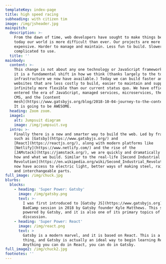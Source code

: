 ```yaml
---
templateKey: index-page
title: high speed racing
subheading: with citizen tim
image: /img/jsheader.jpg
mainpitch:
  description: >-
    From the dawn of time, web developers have sought to make things better. But
    today our world is more difficult than ever. Our projects are more
    expensive. Harder to manage and maintain. Less fun to build. Slower and more
    complicated to use.
  title: ''
mainbody:
  content: >-
    This change is not about any one technology or JavaScript framework. Instead
    it is a fundamental shift in how we think (thanks largely to the tools and
    infrastructure we now have available.) Today we can build faster and smarter
    websites that are less costly to build, easier to maintain and support, and
    infinitely more flexible than our current status quo. We have officially
    entered the era of JavaScript, managed services, microservices, the headless
    CMS, and the [content
    mesh](https://www.gatsbyjs.org/blog/2018-10-04-journey-to-the-content-mesh/).
    It is going to be AWESOME.
  heading: Zoom zoom.
  image1:
    alt: Jumpsuit diagram
    image: /img/jumpsuit.svg
  intro: >-
    Finally there is a new and smarter way to build the web. Led by frameworks
    such as [Gatsby](https://www.gatsbyjs.org/) and
    [React](https://reactjs.org/), along with modern platforms like
    [Netlify](https://www.netlify.com/) and the rise of the
    [JAMstack](https://jamstack.org/), we are quickly and dramatically changing
    how and what we build. Similar to the real-life [Second Industrial
    Revolution](https://en.wikipedia.org/wiki/Second_Industrial_Revolution), we
    now have access to electric light, better ways of making steel, railroads,
    and interchangeable parts.
full_image: /img/chuck.jpg
blurbs:
  blocks:
    - heading: 'Super Power: Gatsby'
      image: /img/gatsby.png
      text: >-
        I was first introduced to [Gatsby JS](https://www.gatsbyjs.org) at a
        BadCamp session in 2018 by Gatsby founder Kyle Matthews. This site is
        powered by Gatsby, and it is also one of its primary topics of
        discussion.
    - heading: 'Super Power: React'
      image: /img/react.png
      text: >
        Gatsby is a modern marvel, and it is based on React. This is a good
        thing, and Gatsby is actually an ideal way to begin learning React.
        Anything you can do in React, you can do in Gatsby.
full_image2: /img/chuck2.jpg
footnotes: ''
---
```


